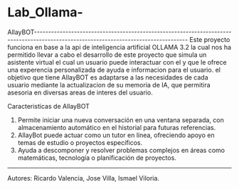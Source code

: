 # Lab_Ollama-

AllayBOT------------------------------------------------------------------------------------------------------------------------------------
Este proyecto funciona en base a la api de inteligencia artificial OLLAMA 3.2 la cual nos ha permitido llevar a cabo el desarrollo de este proyecto que simula un asistente virtual el cual un usuario puede interactuar con el y que le ofrece una experencia personalizada de ayuda e informacion para el usuario. el objetivo que tiene AllayBOT es adaptarse a las necesidades de cada usuario mediante la actualizacion de su memoria de IA, que permitira asesoria en diversas areas de interes del usuario.

Caracteristicas de AllayBOT
1. Permite iniciar una nueva conversación en una ventana separada, con almacenamiento automático en el historial para futuras referencias.
2. AllayBot puede actuar como un tutor en línea, ofreciendo apoyo en temas de estudio o proyectos específicos.
3. Ayuda a descomponer y resolver problemas complejos en áreas como matemáticas, tecnología o planificación de proyectos.
----------------------------------------------------------------------------------------------------------------------------------------------------------------------

Autores:
Ricardo Valencia, Jose Villa, Ismael Viloria.

